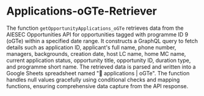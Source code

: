 # Applications-oGTe-Retriever
The function `getOpportunityApplications_oGTe` retrieves data from the AIESEC Opportunities API for opportunities tagged with programme ID 9 (oGTe) within a specified date range. It constructs a GraphQL query to fetch details such as application ID, applicant's full name, phone number, managers, backgrounds, creation date, host LC name, home MC name, current application status, opportunity title, opportunity ID, duration type, and programme short name. The retrieved data is parsed and written into a Google Sheets spreadsheet named "📖 applications | oGTe". The function handles null values gracefully using conditional checks and mapping functions, ensuring comprehensive data capture from the API response.
